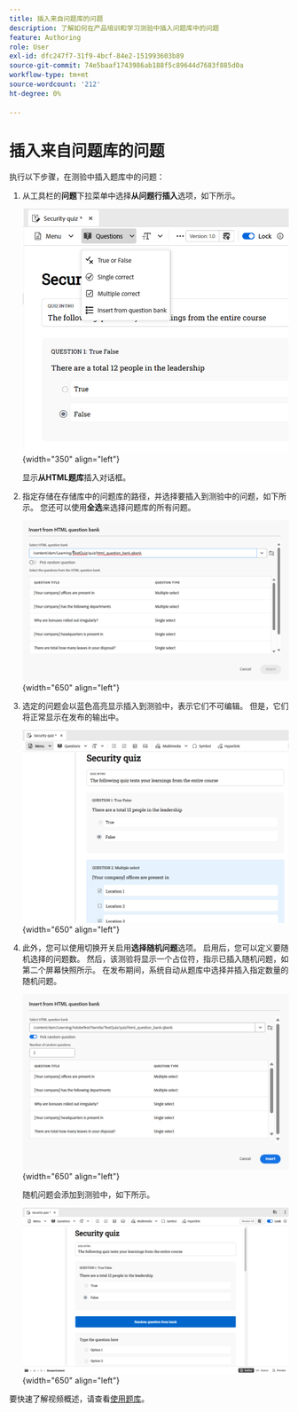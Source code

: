 ```yaml
---
title: 插入来自问题库的问题
description: 了解如何在产品培训和学习测验中插入问题库中的问题
feature: Authoring
role: User
exl-id: dfc247f7-31f9-4bcf-84e2-151993603b89
source-git-commit: 74e5baaf1743986ab188f5c89644d7683f885d0a
workflow-type: tm+mt
source-wordcount: '212'
ht-degree: 0%

---
```


# 插入来自问题库的问题

执行以下步骤，在测验中插入题库中的问题：

1. 从工具栏的&#x200B;**问题**&#x200B;下拉菜单中选择&#x200B;**从问题行插入**&#x200B;选项，如下所示。

   ![](assets/insert-from-question-bank.png){width="350" align="left"}

   显示&#x200B;**从HTML题库**&#x200B;插入对话框。

1. 指定存储在存储库中的问题库的路径，并选择要插入到测验中的问题，如下所示。 您还可以使用&#x200B;**全选**&#x200B;来选择问题库的所有问题。

   ![](assets/question-bank.png){width="650" align="left"}

1. 选定的问题会以蓝色高亮显示插入到测验中，表示它们不可编辑。 但是，它们将正常显示在发布的输出中。

   ![](assets/specific-questions.png){width="650" align="left"}

1. 此外，您可以使用切换开关启用&#x200B;**选择随机问题**&#x200B;选项。 启用后，您可以定义要随机选择的问题数。 然后，该测验将显示一个占位符，指示已插入随机问题，如第二个屏幕快照所示。 在发布期间，系统自动从题库中选择并插入指定数量的随机问题。

   ![](assets/random-question-question-bank.png){width="650" align="left"}

   随机问题会添加到测验中，如下所示。

   ![](assets/inserted-question.png){width="650" align="left"}

要快速了解视频概述，请查看[使用题库](https://video.tv.adobe.com/v/3475212/learning-content-aem-guides)。
